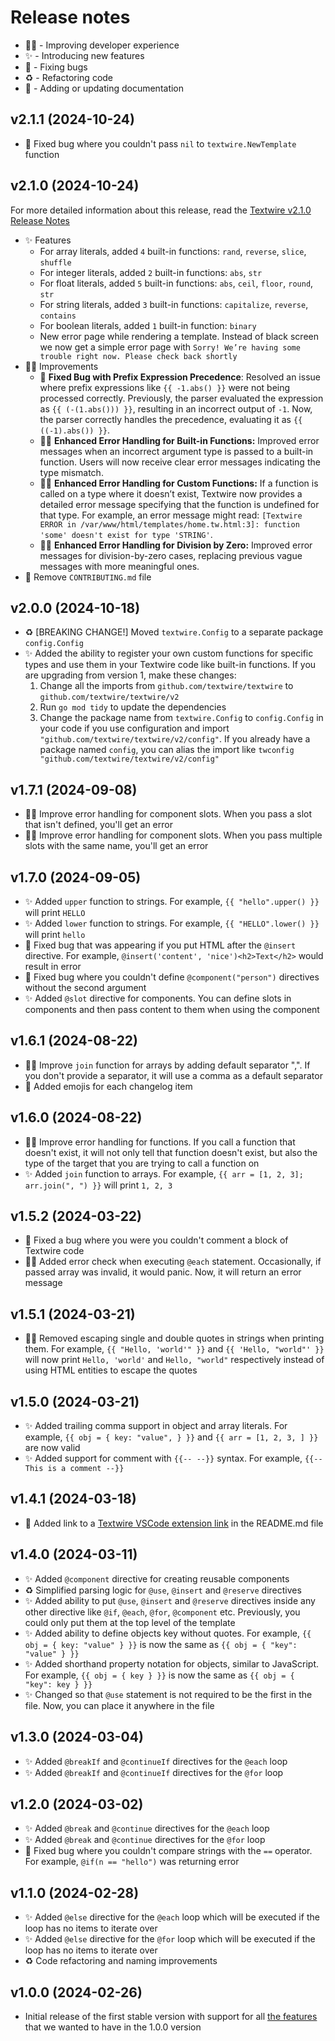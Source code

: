 # Release notes

* 🧑‍💻 - Improving developer experience
* ✨ - Introducing new features
* 🐛 - Fixing bugs
* ♻️ - Refactoring code
* 📝 - Adding or updating documentation

## v2.1.1 (2024-10-24)
- 🐛 Fixed bug where you couldn't pass `nil` to `textwire.NewTemplate` function

## v2.1.0 (2024-10-24)
For more detailed information about this release, read the [Textwire v2.1.0 Release Notes](https://textwire.github.io/blog/2024/10/24/textwire-v2.1.0-release-notes)

- ✨ Features
    - For array literals, added `4` built-in functions: `rand`, `reverse`, `slice`, `shuffle`
    - For integer literals, added `2` built-in functions: `abs`, `str`
    - For float literals, added `5` built-in functions: `abs`, `ceil`, `floor`, `round`, `str`
    - For string literals, added `3` built-in functions: `capitalize`, `reverse`, `contains`
    - For boolean literals, added `1` built-in function: `binary`
    - New error page while rendering a template. Instead of black screen we now get a simple error page with `Sorry! We’re having some trouble right now. Please check back shortly`
- 🧑‍💻 Improvements
    - 🐛 **Fixed Bug with Prefix Expression Precedence**: Resolved an issue where prefix expressions like `{{ -1.abs() }}` were not being processed correctly. Previously, the parser evaluated the expression as `{{ (-(1.abs())) }}`, resulting in an incorrect output of `-1`. Now, the parser correctly handles the precedence, evaluating it as `{{ ((-1).abs()) }}`.
    - 🧑‍💻 **Enhanced Error Handling for Built-in Functions:** Improved error messages when an incorrect argument type is passed to a built-in function. Users will now receive clear error messages indicating the type mismatch.
    - 🧑‍💻 **Enhanced Error Handling for Custom Functions:** If a function is called on a type where it doesn’t exist, Textwire now provides a detailed error message specifying that the function is undefined for that type. For example, an error message might read: `[Textwire ERROR in /var/www/html/templates/home.tw.html:3]: function 'some' doesn't exist for type 'STRING'`.
    - 🧑‍💻 **Enhanced Error Handling for Division by Zero:** Improved error messages for division-by-zero cases, replacing previous vague messages with more meaningful ones.
- 📝 Remove `CONTRIBUTING.md` file

## v2.0.0 (2024-10-18)
- ♻️ [BREAKING CHANGE!] Moved `textwire.Config` to a separate package `config.Config`
- ✨ Added the ability to register your own custom functions for specific types and use them in your Textwire code like built-in functions. If you are upgrading from version 1, make these changes:
    1. Change all the imports from `github.com/textwire/textwire` to `github.com/textwire/textwire/v2`
    2. Run `go mod tidy` to update the dependencies
    3. Change the package name from `textwire.Config` to `config.Config` in your code if you use configuration and import `"github.com/textwire/textwire/v2/config"`. If you already have a package named `config`, you can alias the import like `twconfig "github.com/textwire/textwire/v2/config"`

## v1.7.1 (2024-09-08)
- 🧑‍💻 Improve error handling for component slots. When you pass a slot that isn't defined, you'll get an error
- 🧑‍💻 Improve error handling for component slots. When you pass multiple slots with the same name, you'll get an error

## v1.7.0 (2024-09-05)
- ✨ Added `upper` function to strings. For example, `{{ "hello".upper() }}` will print `HELLO`
- ✨ Added `lower` function to strings. For example, `{{ "HELLO".lower() }}` will print `hello`
- 🐛 Fixed bug that was appearing if you put HTML after the `@insert` directive. For example, `@insert('content', 'nice')<h2>Text</h2>` would result in error
- 🐛 Fixed bug where you couldn't define `@component("person")` directives without the second argument
- ✨ Added `@slot` directive for components. You can define slots in components and then pass content to them when using the component

## v1.6.1 (2024-08-22)
- 🧑‍💻 Improve `join` function for arrays by adding default separator ",". If you don't provide a separator, it will use a comma as a default separator
- 📝 Added emojis for each changelog item

## v1.6.0 (2024-08-22)
- 🧑‍💻 Improve error handling for functions. If you call a function that doesn't exist, it will not only tell that function doesn't exist, but also the type of the target that you are trying to call a function on
- ✨ Added `join` function to arrays. For example, `{{ arr = [1, 2, 3]; arr.join(", ") }}` will print `1, 2, 3`

## v1.5.2 (2024-03-22)
- 🐛 Fixed a bug where you were you couldn't comment a block of Textwire code
- 🧑‍💻 Added error check when executing `@each` statement. Occasionally, if passed array was invalid, it would panic. Now, it will return an error message

## v1.5.1 (2024-03-21)
- 🧑‍💻 Removed escaping single and double quotes in strings when printing them. For example, `{{ "Hello, 'world'" }}` and `{{ 'Hello, "world"' }}` will now print `Hello, 'world'` and `Hello, "world"` respectively instead of using HTML entities to escape the quotes

## v1.5.0 (2024-03-21)
- ✨ Added trailing comma support in object and array literals. For example, `{{ obj = { key: "value", } }}` and `{{ arr = [1, 2, 3, ] }}` are now valid
- ✨ Added support for comment with `{{-- --}}` syntax. For example, `{{-- This is a comment --}}`

## v1.4.1 (2024-03-18)
- 📝 Added link to a [Textwire VSCode extension link](https://marketplace.visualstudio.com/items?itemName=SerhiiCho.textwire) in the README.md file

## v1.4.0 (2024-03-11)
- ✨ Added `@component` directive for creating reusable components
- ♻️ Simplified parsing logic for `@use`, `@insert` and `@reserve` directives
- ✨ Added ability to put `@use`, `@insert` and `@reserve` directives inside any other directive like `@if`, `@each`, `@for`, `@component` etc. Previously, you could only put them at the top level of the template
- ✨ Added ability to define objects key without quotes. For example, `{{ obj = { key: "value" } }}` is now the same as `{{ obj = { "key": "value" } }}`
- ✨ Added shorthand property notation for objects, similar to JavaScript. For example, `{{ obj = { key } }}` is now the same as `{{ obj = { "key": key } }}`
- ✨ Changed so that `@use` statement is not required to be the first in the file. Now, you can place it anywhere in the file

## v1.3.0 (2024-03-04)
- ✨ Added `@breakIf` and `@continueIf` directives for the `@each` loop
- ✨ Added `@breakIf` and `@continueIf` directives for the `@for` loop

## v1.2.0 (2024-03-02)
- ✨ Added `@break` and `@continue` directives for the `@each` loop
- ✨ Added `@break` and `@continue` directives for the `@for` loop
- 🐛 Fixed bug where you couldn't compare strings with the `==` operator. For example, `@if(n == "hello")` was returning error

## v1.1.0 (2024-02-28)
- ✨ Added `@else` directive for the `@each` loop which will be executed if the loop has no items to iterate over
- ✨ Added `@else` directive for the `@for` loop which will be executed if the loop has no items to iterate over
- ♻️ Code refactoring and naming improvements

## v1.0.0 (2024-02-26)
- Initial release of the first stable version with support for all [the features](https://textwire.github.io/1.x/language-elements/) that we wanted to have in the 1.0.0 version